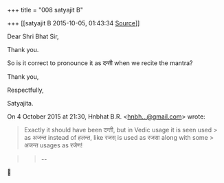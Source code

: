 +++
title = "008 satyajit B"

+++
[[satyajit B	2015-10-05, 01:43:34 [Source](https://groups.google.com/g/samskrita/c/QLx3uwPadlc)]]



Dear Shri Bhat Sir,

  

Thank you.

  

So is it correct to pronounce it as दन्ती when we recite the mantra?

  

Thank you,

  

Respectfully,

Satyajita.

  

On 4 October 2015 at 21:30, Hnbhat B.R. \<[hnbh...@gmail.com]()\> wrote:  

> Exactly it should have been दन्ती, but in Vedic usage it is seen used > as अजन्त instead of हलन्त, like रजस् is used as रजसा along with some > अजन्त usages as रजेण!

> 
> > 
> > --  
> > 
> > 



